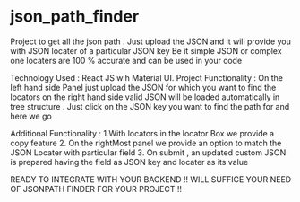 # json_path_finder
Project to get all the json path .
Just upload the JSON and it will provide you with JSON locater of a particular JSON key 
Be it simple JSON or complex one locaters are 100 % accurate and can be used in your code 

Technology Used : React JS wih Material UI.
Project Functionality  :
On the left hand side Panel just upload the JSON for which you want to find the locators
on the right hand side valid JSON will be loaded automatically in tree structure .
Just click on the JSON key you want to find the path for and here we go 

Additional Functionality : 
1.With locators in the locator Box we provide a copy feature 
2. On the rightMost panel we provide an option to match the JSON Locater with particular field 
3. On submit , an updated custom JSON is prepared having the  field as JSON key and locater as its value 


READY TO INTEGRATE WITH YOUR BACKEND !!
WILL SUFFICE YOUR NEED OF JSONPATH FINDER FOR YOUR PROJECT !!
         
